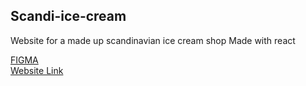 ## Scandi-ice-cream

Website for a made up scandinavian ice cream shop
Made with react

<a href="https://www.figma.com/file/tLqFfzWkqF43jG4I6dsF8y/Ice-Cream-Bar?node-id=2%3A3">FIGMA</a><br>
<a href="https://lukaslindqvist.github.io/Scandi-Ice-Cream/">Website Link</a>
